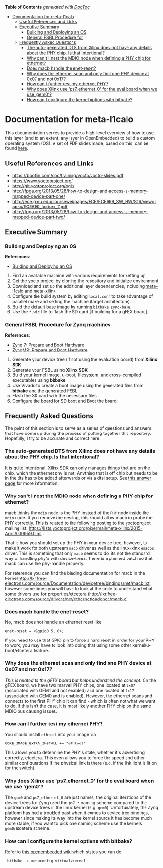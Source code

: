<!-- START doctoc generated TOC please keep comment here to allow auto update -->
<!-- DON'T EDIT THIS SECTION, INSTEAD RE-RUN doctoc TO UPDATE -->
**Table of Contents**  *generated with [DocToc](https://github.com/thlorenz/doctoc)*

- [Documentation for meta-l1calo](#documentation-for-meta-l1calo)
  - [Useful References and Links](#useful-references-and-links)
  - [Executive Summary](#executive-summary)
    - [Building and Deploying an OS](#building-and-deploying-an-os)
    - [General FSBL Procedure for](#general-fsbl-procedure-for)
  - [Frequently Asked Questions](#frequently-asked-questions)
    - [The auto-generated DTS from Xilinx does not have any details about the PHY chip. Is that intentional?](#the-auto-generated-dts-from-xilinx-does-not-have-any-details-about-the-phy-chip-is-that-intentional)
    - [Why can't I nest the MDIO node when defining a PHY chip for ethernet?](#why-cant-i-nest-the-mdio-node-when-defining-a-phy-chip-for-ethernet)
    - [Does macb handle the enet-reset?](#does-macb-handle-the-enet-reset)
    - [Why does the ethernet scan and only find one PHY device at 0x07 and not 0x17?](#why-does-the-ethernet-scan-and-only-find-one-phy-device-at-0x07-and-not-0x17)
    - [How can I further test my ethernet PHY?](#how-can-i-further-test-my-ethernet-phy)
    - [Why does Xilinx use 'ps7_ethernet_0' for the eval board when we use 'gem0'?](#why-does-xilinx-use-ps7_ethernet_0-for-the-eval-board-when-we-use-gem0)
    - [How can I configure the kernel options with bitbake?](#how-can-i-configure-the-kernel-options-with-bitbake)

<!-- END doctoc generated TOC please keep comment here to allow auto update -->

# Documentation for meta-l1calo

This documentation serves to provide a high-level overview of how to use this layer (and to an extent, any layer in OpenEmbedded) to build a custom operating system (OS). A set of PDF slides made, based on this, can be found [here](https://www.dropbox.com/s/4myn1symfnw0zi7/20180117_UnderstandingLayers.pdf?dl=0).

## Useful References and Links

- https://bootlin.com/doc/training/yocto/yocto-slides.pdf
- https://www.yoctoproject.org/
- http://git.yoctoproject.org/cgit/
- http://fpga.org/2013/05/28/how-to-design-and-access-a-memory-mapped-device-part-one/
- http://ece.gmu.edu/coursewebpages/ECE/ECE699_SW_HW/S16/viewgraphs/ECE699_lecture_7.pdf
- http://fpga.org/2013/05/28/how-to-design-and-access-a-memory-mapped-device-part-two/

## Executive Summary

### Building and Deploying an OS

**References**:
  - [Building and Deploying an OS](Building-and-Deploying-an-OS.md)

1. Find an available machine with various requirements for setting up
2. Get the yocto project by cloning the repository and initialize environment
3. Download and set up the additional layer dependencies, including [meta-l1calo](https://github.com/kratsg/meta-l1calo) and [meta-xilinx](https://github.com/Xilinx/meta-xilinx).
4. Configure the build system by editing `local.conf` to take advantage of parallel make and setting the machine (target architecture).
5. Build the default base image by running `bitbake zynq-base`.
6. Use the `*.wic` file to flash the SD card [if building for a gFEX board].

### General FSBL Procedure for Zynq machines

**References**:
  - [Zynq 7: Prepare and Boot Hardware](Zynq-7-Prepare-and-Boot-Hardware.md)
  - [ZynqMP: Prepare and Boot Hardware](ZynqMP-Prepare-and-Boot-Hardware.md)

1. Generate your device tree (if not using the evaluation board) from **Xilinx SDK**
2. Generate your FSBL using **Xilinx SDK**
3. Build your kernel image, u-boot, filesystem, and cross-compiled executables using **bitbake**
4. Use Vivado to create a boot image using the generated files from **bitbake** and the generated FSBL
5. Flash the SD card with the necessary files
6. Configure the board for SD boot and Boot the board

## Frequently Asked Questions

The point of this section is to serve as a series of questions and answers that have come up during the process of putting together this repository. Hopefully, I try to be accurate and correct here.

### The auto-generated DTS from Xilinx does not have any details about the PHY chip. Is that intentional?

It is quite intentional. Xilinx SDK can only manages things that are on the chip, which the ethernet phy is not. Anything that is off chip but needs to be in the dts has to be added afterwards or via a dtsi setup. See [this answer page](http://www.xilinx.com/support/answers/61117.html) for more information.


### Why can't I nest the MDIO node when defining a PHY chip for ethernet?

macb thinks the `mdio` node is the PHY instead of the `PHY` node inside the `mdio` node. If you remove the nesting, this should allow macb to probe the PHY correctly. This is related to the following posting to the yoctoproject mailing list: https://lists.yoctoproject.org/pipermail/meta-xilinx/2015-April/000959.html .

That is how you should set up the PHY in your device tree, however, to make it work for both upstream `macb` driver as well as the linux-xlnx `emacps` driver.  This is something that only `macb` seems to do, its not the standard way
of handling phy's with device-trees. There is a planned patch so that macb can use the phy-handle property.

For reference you can find the binding documentation for macb in the kernel http://lxr.free-electrons.com/source/Documentation/devicetree/bindings/net/macb.txt, however some times you will have to look at the code to understand what some drivers use for properties/etcetera (http://lxr.free-electrons.com/source/drivers/net/ethernet/cadence/macb.c).

### Does macb handle the enet-reset?

No, macb does not handle an ethernet reset like

```
enet-reset = <&gpio0 51 0>;
```

If you need to use that GPIO pin to force a hard reset in order for your PHY to work, you may have to look into doing that using some other kernel/u-boot/etcetera feature.


### Why does the ethernet scan and only find one PHY device at 0x07 and not 0x17?

*This is related to the gFEX board but helps understand the concept.* On the gFEX board, we have two marvell PHY chips, one located at `0x07` (associated with GEM1 and not enabled) and one located at `0x17` (associated with GEM0 and is enabled). However, the ethernet scans and connects to the first PHY chip it can find - which is often not what we want to do. If this isn't the case, it is most likely another PHY chip on the same MDIO bus causing issues.

### How can I further test my ethernet PHY?

You should install `ethtool` into your image via

```
CORE_IMAGE_EXTRA_INSTALL += "ethtool"
```

This allows you to determine the PHY's state, whether it's advertising correctly, etcetera. This even allows you to force the speed and other similar configurations if the physical link is there (e.g. if the link light is lit on for the switch).


### Why does Xilinx use 'ps7_ethernet_0' for the eval board when we use 'gem0'?

The `gem0` and `ps7_ethernet_0` are just names, the original iterations of the device-trees for Zynq used the `ps7_*` naming scheme compared to the upstream device trees in the linux kernel (e.g. `gem0`). Unfortunately, the Zynq platform has had a troubled past when it comes to device tree bindings, however since making its way into the kernel source it has become much more stable, if you want to pick one naming scheme use the kernels `gem0`/etcetera scheme.

### How can I configure the kernel options with bitbake?

Refer to [this openembedded wiki](https://www.openembedded.org/wiki/Kernel_Building) which states you can do

```bash
 bitbake -c menuconfig virtual/kernel
```
